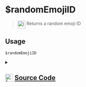 # $randomEmojiID
> <img align="top" src="https://upload.wikimedia.org/wikipedia/commons/thumb/e/e4/Infobox_info_icon.svg/160px-Infobox_info_icon.svg.png?20150409153300" alt="image" width="25" height="auto"> Returns a random emoji ID
## Usage
```
$randomEmojiID
```
<details>
<summary>
    
## <img align="top" src="https://cdn4.iconfinder.com/data/icons/iconsimple-logotypes/512/github-512.png" alt="image" width="25" height="auto">  [Source Code](https://github.com/tryforge/ForgeScript-V2/blob/main/src/native/randomEmojiID.ts)
    
</summary>
    
```ts
import { NativeFunction, Return } from "../structures"

export default new NativeFunction({
    name: "$randomEmojiID",
    version: "1.0.3",
    description: "Returns a random emoji ID",
    unwrap: false,
    execute(ctx) {
        return Return.success(
            ctx.client.emojis.cache.randomKey()
        )
    },
})
```
    
</details>